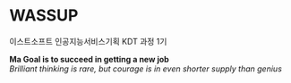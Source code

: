 # WASSUP
이스트소프트 인공지능서비스기획 KDT 과정 1기

**Ma Goal is to succeed in getting a new job**   
*Brilliant thinking is rare, but courage is in even shorter supply than genius*
